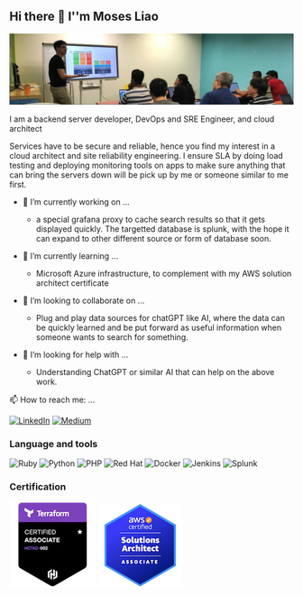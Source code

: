 ## Hi there 👋 I''m Moses Liao

![](img/banner.jpg)

I am a backend server developer, DevOps and SRE Engineer, and cloud architect

Services have to be secure and reliable, hence you find my interest in a cloud architect and site reliability engineering. I ensure SLA by doing load testing and deploying monitoring tools on apps to make sure anything that can bring the servers down will be pick up by me or someone similar to me first.

- 🔭 I’m currently working on ...

    * a special grafana proxy to cache search results so that it gets displayed quickly. The targetted database is splunk, with the hope it can expand to other different source or form of database soon.

- 🌱 I’m currently learning ...
    * Microsoft Azure infrastructure, to complement with my AWS solution architect certificate

- 👯 I’m looking to collaborate on ...
    * Plug and play data sources for chatGPT like AI, where the data can be quickly learned and be put forward as useful information when someone wants to search for something.

- 🤔 I’m looking for help with ...
    * Understanding ChatGPT or similar AI that can help on the above work.

📫 How to reach me: ...

[![LinkedIn](https://img.shields.io/badge/linkedin-%230077B5.svg?style=for-the-badge&logo=linkedin&logoColor=white)](https://www.linkedin.com/in/mosesliao/)
[![Medium](https://img.shields.io/badge/Medium-12100E?style=for-the-badge&logo=medium&logoColor=white)](https://mosesliao.medium.com)
### Language and tools

![Ruby](https://img.shields.io/badge/ruby-%23CC342D.svg?style=for-the-badge&logo=ruby&logoColor=white)
![Python](https://img.shields.io/badge/python-3670A0?style=for-the-badge&logo=python&logoColor=ffdd54)
![PHP](https://img.shields.io/badge/php-%23777BB4.svg?style=for-the-badge&logo=php&logoColor=white)
![Red Hat](https://img.shields.io/badge/Red%20Hat-EE0000?style=for-the-badge&logo=redhat&logoColor=white)
![Docker](https://img.shields.io/badge/docker-%230db7ed.svg?style=for-the-badge&logo=docker&logoColor=white)
![Jenkins](https://img.shields.io/badge/jenkins-%232C5263.svg?style=for-the-badge&logo=jenkins&logoColor=white)
![Splunk](https://img.shields.io/badge/splunk-%23000000.svg?style=for-the-badge&logo=splunk&logoColor=white)
### Certification
[![Terraform](img/hashicorp-certified-terraform-associate-002.png)](https://www.credly.com/badges/45f29b07-b773-45f1-8557-e86101ec4ac0/public_url)
![](img/aws-certified-solutions-architect-associate.png)

<!--
**mosesliao/mosesliao** is a ✨ _special_ ✨ repository because its `README.md` (this file) appears on your GitHub profile.

Here are some ideas to get you started:

- 🔭 I’m currently working on ...
- 🌱 I’m currently learning ...
- 👯 I’m looking to collaborate on ...
- 🤔 I’m looking for help with ...
- 💬 Ask me about ...
- 📫 How to reach me: ...
- 😄 Pronouns: ...
- ⚡ Fun fact: ...
-->
